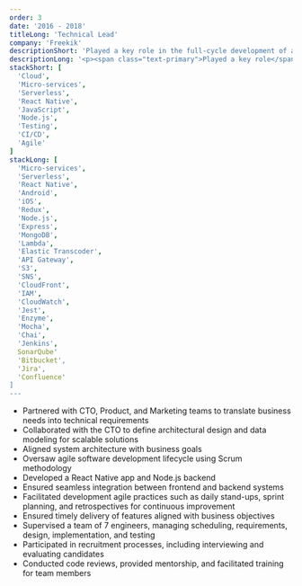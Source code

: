 ```yaml
---
order: 3
date: '2016 - 2018'
titleLong: 'Technical Lead'
company: 'Freekik'
descriptionShort: 'Played a key role in the full-cycle development of a Football Social Network, supporting the CTO in building the engineering team, defining the technical architecture, and collaborating with stakeholders'
descriptionLong: '<p><span class="text-primary">Played a key role</span> in the <span class="text-primary">full-cycle development</span> of a Football Social Network mobile app, leveraging cloud technologies to create a <span class="text-primary">scalable</span> and <span class="text-primary">robust platform</span>. <span class="text-primary">Supported</span> the CTO in <span class="text-primary">building the engineering team</span> from the ground up, assisting with <span class="text-primary">technical architecture</span> and enabling the team to deliver a <span class="text-primary">feature-rich experience</span> for football enthusiasts</p>'
stackShort: [
  'Cloud',
  'Micro-services',
  'Serverless',
  'React Native',
  'JavaScript',
  'Node.js',
  'Testing',
  'CI/CD',
  'Agile'
]
stackLong: [
  'Micro-services',
  'Serverless',
  'React Native',
  'Android',
  'iOS',
  'Redux',
  'Node.js',
  'Express',
  'MongoDB',
  'Lambda',
  'Elastic Transcoder',
  'API Gateway',
  'S3',
  'SNS',
  'CloudFront',
  'IAM',
  'CloudWatch',
  'Jest',
  'Enzyme',
  'Mocha',
  'Chai',
  'Jenkins',
  SonarQube'
  'Bitbucket',
  'Jira',
  'Confluence'
]
---
```

<p>
  <ul>
    <li>Partnered with CTO, Product, and Marketing teams to <span class="text-primary">translate business needs into technical requirements</span></li>
    <li>Collaborated with the CTO to define <span class="text-primary">architectural design</span> and <span class="text-primary">data modeling</span> for scalable solutions</li>
    <li>Aligned <span class="text-primary">system architecture</span> with business goals</li>
    <li><span class="text-primary">Oversaw agile software development</span> lifecycle using Scrum methodology</li>
    <li><span class="text-primary">Developed</span> a React Native app and Node.js backend</li>
    <li>Ensured <span class="text-primary">seamless integration</span> between frontend and backend systems</li>
    <li><span class="text-primary">Facilitated development agile practices</span> such as daily stand-ups, sprint planning, and retrospectives for continuous improvement</li>
    <li><span class="text-primary">Ensured timely delivery</span> of features aligned with business objectives</li>
    <li><span class="text-primary">Supervised a team of 7 engineers</span>, managing scheduling, requirements, design, implementation, and testing</li>
    <li>Participated in <span class="text-primary">recruitment processes</span>, including interviewing and evaluating candidates</li>
    <li>Conducted <span class="text-primary">code reviews</span>, provided <span class="text-primary">mentorship</span>, and facilitated training for team members</li>
  </ul>
</p>